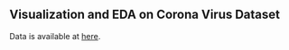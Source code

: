 ## Visualization and EDA on Corona Virus Dataset

Data is available at [here](https://github.com/owid/covid-19-data/tree/master/public/data/owid-covid-data.csv).